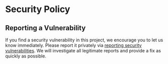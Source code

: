 # Security Policy

## Reporting a Vulnerability

If you find a security vulnerability in this project, we encourage you to let us know immediately. Please report it privately via [reporting security vulnerabilities](https://github.com/alan-turing-institute/fastapimsal/security/advisories).
We will investigate all legitimate reports and provide a fix as quickly as possible.
